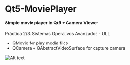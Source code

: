 # Qt5-MoviePlayer
#### Simple movie player in Qt5 + Camera Viewer

Práctica 2/3. Sistemas Operativos Avanzados - ULL

- QMovie for play media files
- QCamera + QAbstractVideoSurface for capture camera


![Alt text](http://oi62.tinypic.com/vor1bo.jpg "Sample")
